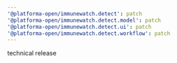 ```yaml
---
'@platforma-open/immunewatch.detect': patch
'@platforma-open/immunewatch.detect.model': patch
'@platforma-open/immunewatch.detect.ui': patch
'@platforma-open/immunewatch.detect.workflow': patch
---
```


technical release
